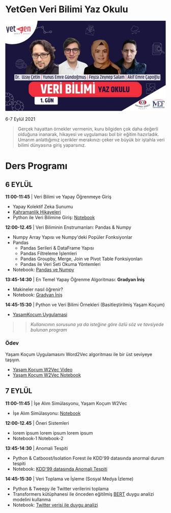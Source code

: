 # YetGen Veri Bilimi Yaz Okulu



![[Youtube](https://www.youtube.com/watch?v=cr45U2dxyjY)](Pratikler/thumb.jpg) 


6-7 Eylül 2021
> Gerçek hayattan örnekler vermenin, kuru bilgiden çok daha değerli olduğuna inanarak, hikayesi ve uygulaması bol bir eğitim hazırladık. Umarım anlattığımız içerikler merakınızı çeker ve büyük bir iştahla veri bilimi dünyasına giriş yaparsınız. 


# Ders Programı

## 6 EYLÜL
**11:00-11:45** | Veri Bilimi ve Yapay Öğrenmeye Giriş 
  - Yapay Kolektif Zeka Sunumu
  - [Kahramanlik Hikayeleri](https://www.linkedin.com/posts/uzaycetin_what-makes-a-hero-matthew-winkler-activity-6757670685889363968-Z6Mv)
  - Python ile Veri Bilimine Giriş: [Notebook](https://github.com/uzay00/KaVe-Egitim/blob/master/VeriBilimi/0%20-%20Python%20Temeller.ipynb)

**12:00-12.45** | Veri Biliminin Enstrumanları: Pandas & Numpy
  - Numpy Array Yapısı ve Numpy'deki Popüler Fonksiyonlar
  - Pandas
    - Pandas Serileri & DataFrame Yapısı
    - Pandas Filtreleme İşlemleri
    - Pandas Groupby, Merge, Join ve Pivot Table Fonksiyonları
    - Pandas ile Veri Seti Okuma Yöntemleri
  - Notebook: [Pandas ve Numpy](https://github.com/kaveai/veribilimiyazokulu/blob/main/Ders%20%C4%B0%C3%A7erikleri/Pandas%20ve%20Numpy.ipynb)

**13:45-14:30** | En Temel Yapay Öğrenme Algoritması: __Gradyan İniş__
  - Makineler nasıl öğrenir?
  - Notebook: [Gradyan İniş](https://github.com/kaveai/veribilimiyazokulu/blob/main/Ders%20%C4%B0%C3%A7erikleri/GradientDescent.ipynb)

**14:45-15:30** | Python ve Veri Bilimi Örnekleri (Basitleştirilmiş Yaşam Koçum)
  - [YasamKocum Uygulamasi](https://github.com/uzay00/KaVe-Egitim/tree/master/VeriBilimi)
  >> _Kullanıcının sorusuna ya da isteğine göre özlü söz ve tavsiyede bulunan program_

### Ödev
Yaşam Koçum Uygulamasını Word2Vec algoritması ile bir üst seviyeye taşıyın.
  - [Yaşam Koçum W2Vec Video](https://www.youtube.com/watch?v=xz45EaSpf4Y)
  - [Yaşam Koçum W2Vec Notebook](https://github.com/aycignl/python_hour/blob/master/life_coach_application.ipynb)


## 7 EYLÜL
**11:00-11:45** | İşe Alım Simülasyonu, Yaşam Koçum W2Vec 
  - İşe Alım Simülasyonu: [Notebook](https://github.com/kaveai/veribilimiyazokulu/blob/main/Pratikler/I%C5%9Fe%20Al%C4%B1m%20Robotu.ipynb)

**12:00-12.45** | Öneri Sistemleri 
  - lorem ipsum lorem ipsum lorem ipsum
  - Notebook-1 Notebook-2

**13:45-14:30** | Anomali Tespiti 
  - Python & Catboost/Isolation Forest ile KDD'99 datasında anormal durum tespiti
  - Notebook: [KDD'99 datasında Anomali Tespiti](https://github.com/kaveai/veribilimiyazokulu/blob/main/Ders%20%C4%B0%C3%A7erikleri/Anomaly_Detection.ipynb)

**14:45-15:30** | Veri Toplama ve İşleme (Sosyal Medya İzleme)
  - Python & Tweepy ile Twitter verilerini toplama
  - Transformers kütüphanesi ile önceden eğitilmiş [BERT](https://towardsdatascience.com/bert-explained-state-of-the-art-language-model-for-nlp-f8b21a9b6270?gi=2ab36d86429) duygu analizi modelini kullanma
  - Notebook: [Twitter verisi ile duygu analizi](https://github.com/kaveai/veribilimiyazokulu/blob/main/Python%20ve%20Veri%20Bilimi%20%C3%96rnekleri/Twitter%20Verisi%20ile%20Duygu%20Analizi.ipynb)



